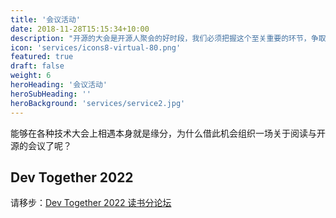 ```yaml
---
title: '会议活动'
date: 2018-11-28T15:15:34+10:00
description: "开源的大会是开源人聚会的好时段，我们必须把握这个至关重要的环节，争取在大会之外的交流。"
icon: 'services/icons8-virtual-80.png'
featured: true
draft: false
weight: 6
heroHeading: '会议活动'
heroSubHeading: ''
heroBackground: 'services/service2.jpg'
---
```


能够在各种技术大会上相遇本身就是缘分，为什么借此机会组织一场关于阅读与开源的会议了呢？

## Dev Together 2022

请移步：[Dev Together 2022 读书分论坛](/posts/reading-in-dev-together-2022/)